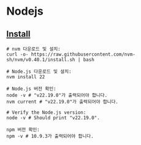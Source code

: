 
# Nodejs

## [Install](https://nodejs.org/ko/download)

```
# nvm 다운로드 및 설치:
curl -o- https://raw.githubusercontent.com/nvm-sh/nvm/v0.40.1/install.sh | bash

# Node.js 다운로드 및 설치:
nvm install 22

# Node.js 버전 확인:
node -v # "v22.19.0"가 출력되어야 합니다.
nvm current # "v22.19.0"가 출력되어야 합니다.

# Verify the Node.js version:
node -v # Should print "v22.19.0".

npm 버전 확인:
npm -v # 10.9.3가 출력되어야 합니다.
```

